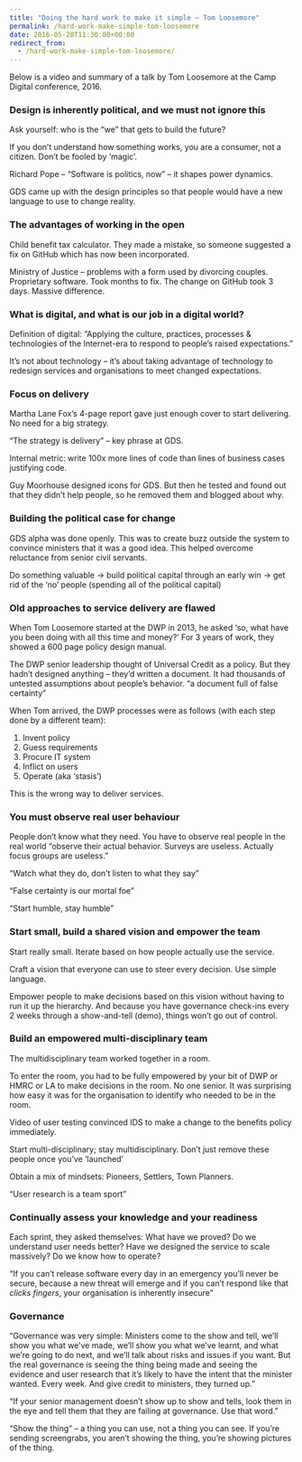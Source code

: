 ```yaml
---
title: "Doing the hard work to make it simple – Tom Loosemore"
permalink: /hard-work-make-simple-tom-loosemore
date: 2016-05-20T11:30:00+00:00
redirect_from:
  - /hard-work-make-simple-tom-loosemore/
---
```


Below is a video and summary of a talk by Tom Loosemore at the Camp Digital conference, 2016.

### Design is inherently political, and we must not ignore this

Ask yourself: who is the “we” that gets to build the future?

If you don’t understand how something works, you are a consumer, not a citizen. Don’t be fooled by ‘magic’.

Richard Pope – “Software is politics, now” – it shapes power dynamics.

GDS came up with the design principles so that people would have a new language to use to change reality.

### The advantages of working in the open

Child benefit tax calculator. They made a mistake, so someone suggested a fix on GitHub which has now been incorporated.

Ministry of Justice – problems with a form used by divorcing couples. Proprietary software. Took months to fix.
The change on GitHub took 3 days. Massive difference.

### What is digital, and what is our job in a digital world?

Definition of digital: “Applying the culture, practices, processes & technologies of the Internet-era to respond to people’s raised expectations.”

It’s not about technology – it’s about taking advantage of technology to redesign services and organisations to meet changed expectations.

### Focus on delivery

Martha Lane Fox’s 4-page report gave just enough cover to start delivering. No need for a big strategy.

“The strategy is delivery” – key phrase at GDS.

Internal metric: write 100x more lines of code than lines of business cases justifying code.

Guy Moorhouse designed icons for GDS. But then he tested and found out that they didn’t help people, so he removed them and blogged about why.

### Building the political case for change

GDS alpha was done openly. This was to create buzz outside the system to convince ministers that it was a good idea. This helped overcome reluctance from senior civil servants.

Do something valuable -> build political capital through an early win -> get rid of the ‘no’ people (spending all of the political capital)

### Old approaches to service delivery are flawed

When Tom Loosemore started at the DWP in 2013, he asked ‘so, what have you been doing with all this time and money?’ For 3 years of work, they showed a 600 page policy design manual.

The DWP senior leadership thought of Universal Credit as a policy. But they hadn’t designed anything – they’d written a document. It had thousands of untested assumptions about people’s behavior.
“a document full of false certainty”

When Tom arrived, the DWP processes were as follows (with each step done by a different team):

1. Invent policy
2. Guess requirements
3. Procure IT system
4. Inflict on users
5. Operate (aka ‘stasis’)

This is the wrong way to deliver services.

### You must observe real user behaviour

People don’t know what they need. You have to observe real people in the real world
“observe their actual behavior. Surveys are useless. Actually focus groups are useless.”

“Watch what they do, don’t listen to what they say”

“False certainty is our mortal foe”

“Start humble, stay humble”

### Start small, build a shared vision and empower the team

Start really small. Iterate based on how people actually use the service.

Craft a vision that everyone can use to steer every decision. Use simple language.

Empower people to make decisions based on this vision without having to run it up the hierarchy.
And because you have governance check-ins every 2 weeks through a show-and-tell (demo), things won’t go out of control.

### Build an empowered multi-disciplinary team

The multidisciplinary team worked together in a room.

To enter the room, you had to be fully empowered by your bit of DWP or HMRC or LA to make decisions in the room. No one senior. It was surprising how easy it was for the organisation to identify who needed to be in the room.

Video of user testing convinced IDS to make a change to the benefits policy immediately.

Start multi-disciplinary; stay multidisciplinary.
Don’t just remove these people once you’ve ‘launched’

Obtain a mix of mindsets: Pioneers, Settlers, Town Planners.

“User research is a team sport”

### Continually assess your knowledge and your readiness

Each sprint, they asked themselves: What have we proved? Do we understand user needs better? Have we designed the service to scale massively? Do we know how to operate?

“If you can’t release software every day in an emergency you’ll never be secure, because a new threat will emerge and if you can’t respond like that *clicks fingers*, your organisation is inherently insecure”

### Governance

“Governance was very simple: Ministers come to the show and tell, we’ll show you what we’ve made, we’ll show you what we’ve learnt, and what we’re going to do next, and we’ll talk about risks and issues if you want. But the real governance is seeing the thing being made and seeing the evidence and user research that it’s likely to have the intent that the minister wanted. Every week. And give credit to ministers, they turned up.”

“If your senior management doesn’t show up to show and tells, look them in the eye and tell them that they are failing at governance. Use that word.”

“Show the thing” – a thing you can use, not a thing you can see.
If you’re sending screengrabs, you aren’t showing the thing, you’re showing pictures of the thing.